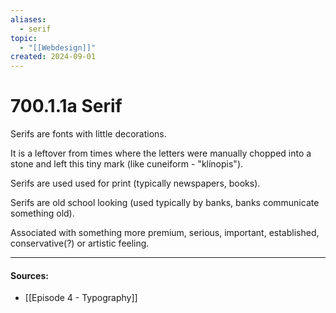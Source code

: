 ```yaml
---
aliases:
  - serif
topic:
  - "[[Webdesign]]"
created: 2024-09-01
---
```

# 700.1.1a Serif

Serifs are fonts with little decorations.

It is a leftover from times where the letters were manually chopped into a stone and left this tiny mark (like cuneiform - "klínopis").

Serifs are used used for print (typically newspapers, books).

Serifs are old school looking (used typically by banks, banks communicate something old).

Associated with something more premium, serious, important, established, conservative(?) or artistic feeling.

___
#### Sources:
- [[Episode 4 - Typography]]